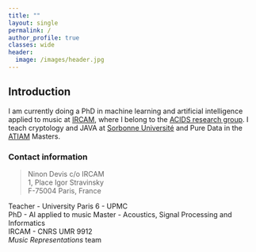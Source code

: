 ```yaml
---
title: ""
layout: single
permalink: /
author_profile: true
classes: wide
header:
  image: /images/header.jpg
---
```


## Introduction

I am currently doing a PhD in machine learning and artificial intelligence applied to music at [IRCAM](http://www.ircam.fr), where I belong to the [ACIDS research group](http://acids.ircam.fr). I teach cryptology and JAVA at [Sorbonne Université](http://www.sorbonne-universite.fr/) and Pure Data in the [ATIAM](http://atiam.ircam.fr) Masters.

### Contact information
> Ninon Devis
> c/o IRCAM  
> 1, Place Igor Stravinsky  
> F-75004 Paris, France  

Teacher - University Paris 6 - UPMC  
PhD - AI applied to music
Master - Acoustics, Signal Processing and Informatics  
IRCAM - CNRS UMR 9912  
*Music Representations* team  
